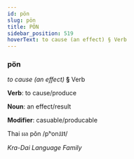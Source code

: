 ```yaml
---
id: pön
slug: pön
title: PÖN
sidebar_position: 519
hoverText: to cause (an effect) § Verb
---
```


### pön

*to cause (an effect)* **§** Verb

**Verb**: to cause/produce

**Noun**: an effect/result

**Modifier**: casuable/producable

Thai ผล pǒn /pʰon˩˩˦/

*Kra-Dai Language Family*